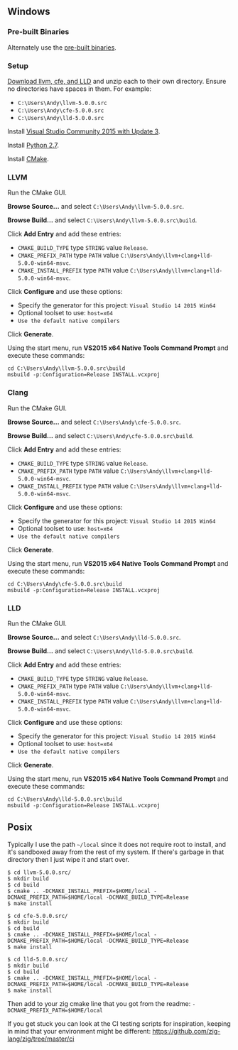## Windows

### Pre-built Binaries

Alternately use the [pre-built binaries](https://github.com/zig-lang/zig/wiki/Building-Zig-on-Windows).

### Setup

[Download llvm, cfe, and LLD](http://releases.llvm.org/download.html#5.0.0) and unzip each to their own directory. Ensure no directories have spaces in them. For example:

 * `C:\Users\Andy\llvm-5.0.0.src`
 * `C:\Users\Andy\cfe-5.0.0.src`
 * `C:\Users\Andy\lld-5.0.0.src`

Install [Visual Studio Community 2015 with Update 3](https://my.visualstudio.com/Downloads?q=visual%20studio%202015&wt.mc_id=o~msft~vscom~older-downloads).

Install [Python 2.7](https://www.python.org).

Install [CMake](http://cmake.org).

### LLVM

Run the CMake GUI.

**Browse Source...** and select `C:\Users\Andy\llvm-5.0.0.src`.

**Browse Build...** and select `C:\Users\Andy\llvm-5.0.0.src\build`.

Click **Add Entry** and add these entries:

 * `CMAKE_BUILD_TYPE` type `STRING` value `Release`.
 * `CMAKE_PREFIX_PATH` type `PATH` value `C:\Users\Andy\llvm+clang+lld-5.0.0-win64-msvc`.
 * `CMAKE_INSTALL_PREFIX` type `PATH` value `C:\Users\Andy\llvm+clang+lld-5.0.0-win64-msvc`.

Click **Configure** and use these options:

 * Specify the generator for this project: `Visual Studio 14 2015 Win64`
 * Optional toolset to use: `host=x64`
 * `Use the default native compilers`

Click **Generate**.

Using the start menu, run **VS2015 x64 Native Tools Command Prompt** and execute these commands:

```
cd C:\Users\Andy\llvm-5.0.0.src\build
msbuild -p:Configuration=Release INSTALL.vcxproj
```

### Clang

Run the CMake GUI.

**Browse Source...** and select `C:\Users\Andy\cfe-5.0.0.src`.

**Browse Build...** and select `C:\Users\Andy\cfe-5.0.0.src\build`.

Click **Add Entry** and add these entries:

 * `CMAKE_BUILD_TYPE` type `STRING` value `Release`.
 * `CMAKE_PREFIX_PATH` type `PATH` value `C:\Users\Andy\llvm+clang+lld-5.0.0-win64-msvc`.
 * `CMAKE_INSTALL_PREFIX` type `PATH` value `C:\Users\Andy\llvm+clang+lld-5.0.0-win64-msvc`.

Click **Configure** and use these options:

 * Specify the generator for this project: `Visual Studio 14 2015 Win64`
 * Optional toolset to use: `host=x64`
 * `Use the default native compilers`

Click **Generate**.

Using the start menu, run **VS2015 x64 Native Tools Command Prompt** and execute these commands:

```
cd C:\Users\Andy\cfe-5.0.0.src\build
msbuild -p:Configuration=Release INSTALL.vcxproj
```

### LLD

Run the CMake GUI.

**Browse Source...** and select `C:\Users\Andy\lld-5.0.0.src`.

**Browse Build...** and select `C:\Users\Andy\lld-5.0.0.src\build`.

Click **Add Entry** and add these entries:

 * `CMAKE_BUILD_TYPE` type `STRING` value `Release`.
 * `CMAKE_PREFIX_PATH` type `PATH` value `C:\Users\Andy\llvm+clang+lld-5.0.0-win64-msvc`.
 * `CMAKE_INSTALL_PREFIX` type `PATH` value `C:\Users\Andy\llvm+clang+lld-5.0.0-win64-msvc`.

Click **Configure** and use these options:

 * Specify the generator for this project: `Visual Studio 14 2015 Win64`
 * Optional toolset to use: `host=x64`
 * `Use the default native compilers`

Click **Generate**.

Using the start menu, run **VS2015 x64 Native Tools Command Prompt** and execute these commands:

```
cd C:\Users\Andy\lld-5.0.0.src\build
msbuild -p:Configuration=Release INSTALL.vcxproj
```

## Posix

Typically I use the path `~/local` since it does not require root to install, and it's sandboxed away from the rest of my system. If there's garbage in that directory then I just wipe it and start over.

```
$ cd llvm-5.0.0.src/
$ mkdir build
$ cd build
$ cmake .. -DCMAKE_INSTALL_PREFIX=$HOME/local -DCMAKE_PREFIX_PATH=$HOME/local -DCMAKE_BUILD_TYPE=Release
$ make install
```

```
$ cd cfe-5.0.0.src/
$ mkdir build
$ cd build
$ cmake .. -DCMAKE_INSTALL_PREFIX=$HOME/local -DCMAKE_PREFIX_PATH=$HOME/local -DCMAKE_BUILD_TYPE=Release
$ make install
```

```
$ cd lld-5.0.0.src/
$ mkdir build
$ cd build
$ cmake .. -DCMAKE_INSTALL_PREFIX=$HOME/local -DCMAKE_PREFIX_PATH=$HOME/local -DCMAKE_BUILD_TYPE=Release
$ make install
```

Then add to your zig cmake line that you got from the readme:
`-DCMAKE_PREFIX_PATH=$HOME/local`

If you get stuck you can look at the CI testing scripts for inspiration, keeping in mind that your environment might be different: https://github.com/zig-lang/zig/tree/master/ci
